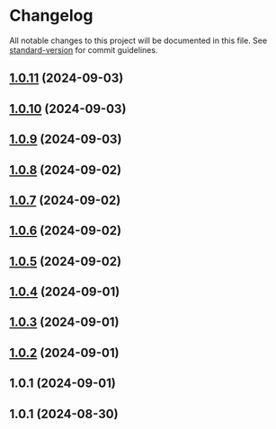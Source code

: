 # Changelog

All notable changes to this project will be documented in this file. See [standard-version](https://github.com/conventional-changelog/standard-version) for commit guidelines.

## [1.0.11](https://github.com/maemreyo/i18n-types-gen/compare/v1.0.10...v1.0.11) (2024-09-03)



## [1.0.10](https://github.com/maemreyo/i18n-types-gen/compare/v1.0.9...v1.0.10) (2024-09-03)



## [1.0.9](https://github.com/maemreyo/i18n-types-gen/compare/v1.0.8...v1.0.9) (2024-09-03)



## [1.0.8](https://github.com/maemreyo/i18n-types-gen/compare/v1.0.7...v1.0.8) (2024-09-02)



## [1.0.7](https://github.com/maemreyo/i18n-types-gen/compare/v1.0.6...v1.0.7) (2024-09-02)



## [1.0.6](https://github.com/maemreyo/i18n-types-gen/compare/v1.0.5...v1.0.6) (2024-09-02)



## [1.0.5](https://github.com/maemreyo/i18n-types-gen/compare/v1.0.4...v1.0.5) (2024-09-02)



## [1.0.4](https://github.com/maemreyo/i18n-types-gen/compare/v1.0.3...v1.0.4) (2024-09-01)



## [1.0.3](https://github.com/maemreyo/i18n-types-gen/compare/v1.0.2...v1.0.3) (2024-09-01)

## [1.0.2](https://github.com/maemreyo/i18n-types-gen/compare/v1.0.1...v1.0.2) (2024-09-01)

## 1.0.1 (2024-09-01)

## 1.0.1 (2024-08-30)
